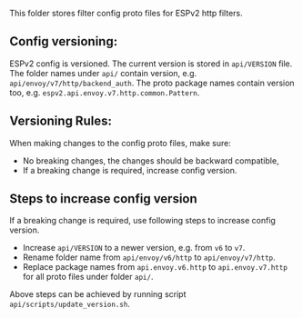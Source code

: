 
This folder stores filter config proto files for ESPv2 http filters.

## Config versioning:

ESPv2 config is versioned. The current version is stored in `api/VERSION` file.
The folder names under `api/` contain version, e.g. `api/envoy/v7/http/backend_auth`.
The proto package names contain version too, e.g. `espv2.api.envoy.v7.http.common.Pattern`.

## Versioning Rules:
When making changes to the config proto files, make sure:
* No breaking changes, the changes should be backward compatible,
* If a breaking change is required, increase config version.

## Steps to increase config version
If a breaking change is required, use following steps to increase config version.
* Increase `api/VERSION` to a newer version, e.g. from `v6` to `v7`.
* Rename folder name from `api/envoy/v6/http` to `api/envoy/v7/http`.
* Replace package names from `api.envoy.v6.http` to `api.envoy.v7.http` for all proto files under folder `api/`.

Above steps can be achieved by running script `api/scripts/update_version.sh`.

